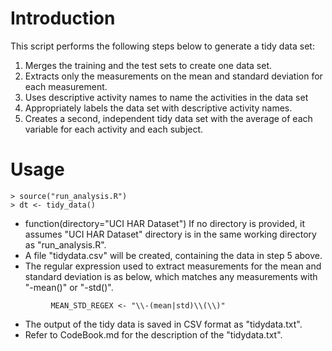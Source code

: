 Introduction
============

This script performs the following steps below to generate a tidy data set:

1. Merges the training and the test sets to create one data set.
2. Extracts only the measurements on the mean and standard deviation for each measurement.
3. Uses descriptive activity names to name the activities in the data set
4. Appropriately labels the data set with descriptive activity names.
5. Creates a second, independent tidy data set with the average of each variable for each activity and each subject.



Usage
======
```{r}
> source("run_analysis.R")
> dt <- tidy_data()
```

* function(directory="UCI HAR Dataset")
  If no directory is provided, it assumes "UCI HAR Dataset" directory is in the same working
  directory as "run_analysis.R".
* A file "tidydata.csv" will be created, containing the data in step 5 above.
* The regular expression used to extract measurements for the mean and standard deviation is 
  as below, which matches any measurements with "-mean()" or "-std()".

```{r}
         MEAN_STD_REGEX <- "\\-(mean|std)\\(\\)"
```

* The output of the tidy data is saved in CSV format as "tidydata.txt".
* Refer to CodeBook.md for the description of the "tidydata.txt".




